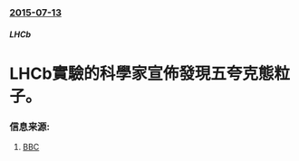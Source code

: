 ### [2015-07-13](/news/2015/07/13/index.md)

##### LHCb
# LHCb實驗的科學家宣佈發現五夸克態粒子。 




### 信息来源:

1. [BBC](http://www.bbc.com/news/science-environment-33517492)
